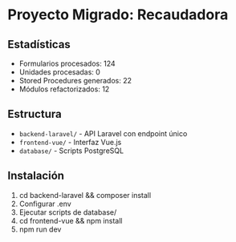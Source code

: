 # Proyecto Migrado: Recaudadora

## Estadísticas
- Formularios procesados: 124
- Unidades procesadas: 0
- Stored Procedures generados: 22
- Módulos refactorizados: 12

## Estructura
- `backend-laravel/` - API Laravel con endpoint único
- `frontend-vue/` - Interfaz Vue.js
- `database/` - Scripts PostgreSQL

## Instalación
1. cd backend-laravel && composer install
2. Configurar .env
3. Ejecutar scripts de database/
4. cd frontend-vue && npm install
5. npm run dev